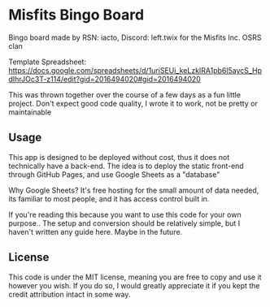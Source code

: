 # Misfits Bingo Board
Bingo board made by RSN: iacto, Discord: left.twix for the Misfits Inc. OSRS clan

Template Spreadsheet: https://docs.google.com/spreadsheets/d/1uriSEUi_keLzkIRA1pb6l5aycS_HpdIhrJOc3T-z114/edit?gid=2016494020#gid=2016494020

This was thrown together over the course of a few days as a fun little project. Don't expect good code quality, I wrote it to work, not be pretty or maintainable

## Usage
This app is designed to be deployed without cost, thus it does not technically have a back-end.
The idea is to deploy the static front-end through GitHub Pages, and use Google Sheets as a "database"

Why Google Sheets? It's free hosting for the small amount of data needed, its familiar to most people, and it has access control built in.

If you're reading this because you want to use this code for your own purpose.. The setup and conversion should be relatively simple, but I haven't written any guide here. Maybe in the future.

## License
This code is under the MIT license, meaning you are free to copy and use it however you wish. If you do so, I would greatly appreciate it if you kept the credit attribution intact in some way.